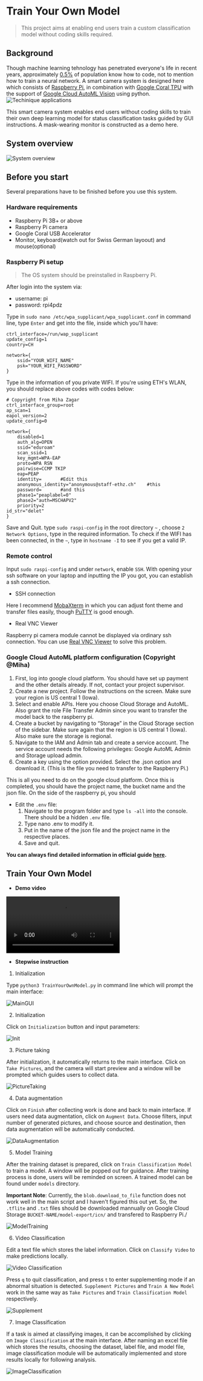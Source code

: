 # Train Your Own Model
> This project aims at enabling end users train a custom classification model without coding skills required.

## Background
Though machine learning tehnology has penetrated everyone's life in recent years, 
approximately [0.5%](https://www.future-processing.com/blog/how-many-developers-are-there-in-the-world-in-2019)
of population know how to code, not to mention how to train a neural network. 
A smart camera system is designed here which consists of [Raspberry Pi](https://www.raspberrypi.org/),
in combination with [Google Coral TPU](https://coral.ai/products/accelerator/) with the support of
[Google Cloud AutoML Vision](https://cloud.google.com/vision/automl/docs/tutorial#tutorial-vision-dataset-python)
using python.
![Techinique applications](PIctures/UsedTechnique.png)

This smart camera system enables end users without coding skills to train their own deep learning model
for status classification tasks guided by GUI instructions. A mask-wearing monitor is constructed as a demo here.

## System overview
![System overview](PIctures/HeadPic.png)

## Before you start
Several preparations have to be finished before you use this system.
### Hardware requirements
- Raspberry Pi 3B+ or above
- Raspberry Pi camera
- Google Coral USB Accelerator
- Monitor, keyboard(watch out for Swiss German layoout) and mouse(optional)

### Raspberry Pi setup
> The OS system should be preinstalled in Raspberry Pi.

After login into the system via:

- username: pi
- password: rpi4pdz

Type in `sudo nano /etc/wpa_supplicant/wpa_supplicant.conf` in command line, type `Enter` and get into the file, inside which you'll have:

```
ctrl_interface=/run/wap_supplicant
update_config=1
country=CH

network={
	ssid="YOUR_WIFI_NAME"
	psk="YOUR_WIFI_PASSWORD"
}
```

Type in the information of you private WIFI. If you're using ETH's WLAN, you should replace above codes with codes below:

```
# Copyright from Miha Zagar
ctrl_interface_group=root
ap_scan=1
eapol_version=2
update_config=0

network={
	disabled=1
	auth_alg=OPEN
	ssid="eduroam"
	scan_ssid=1
	key_mgmt=WPA-EAP
	proto=WPA RSN
	pairwise=CCMP TKIP
	eap=PEAP
	identity=		#Edit this
	anonymous_identity="anonymous@staff-ethz.ch"	#this
	password=		#and this
	phase1="peaplabel=0"
	phase2="auth=MSCHAPV2"
	priority=2
id_str="delet"
}
```

Save and Quit. type `sudo raspi-config` in the root directory `~` , 
choose `2 Network Options`, type in the required information. 
To check if the WIFI has been connected, in the `~`, 
type in `hostname -I` to see if you get a valid IP.

### Remote control
Input `sudo raspi-config` and under `network`, enable `SSH`. 
With opening your ssh software on your laptop and inputting the IP you got, 
you can establish a ssh connection.

- SSH connection

Here I recommend [MobaXterm](https://mobaxterm.mobatek.net/) in which you can 
adjust font theme and transfer files easily, 
though [PuTTY](https://www.putty.org/) is good enough.

- Real VNC Viewer

Raspberry pi camera module cannot be displayed via ordinary ssh connection. 
You can use [Real VNC Viewer](https://www.realvnc.com/en/connect/download/viewer/)
to solve this problem.

### Google Cloud AutoML platform configuration (Copyright @Miha)
1. First, log into google cloud platform. You should have set up payment and the other details already. If not, contact your project supervisor.
2. Create a new project. Follow the instructions on the screen. Make sure your region is US central 1 (Iowa). 
3. Select and enable APIs. Here you choose Cloud Storage and AutoML. 
Also grant the role File Transfer Admin since you want to transfer the model back to the raspberry pi. 
4. Create a bucket by navigating to “Storage” in the Cloud Storage section of the sidebar. 
Make sure again that the region is US central 1 (Iowa). Also make sure the storage is regional. 
5. Navigate to the IAM and Admin tab and create a service account. 
The service account needs the following privileges: Google AutoML Admin and Storage upload admin. 
6. Create a key using the option provided. Select the .json option and download it. (This is the file you need to transfer to the Raspberry Pi.)

This is all you need to do on the google cloud platform.
Once this is completed, you should have the project name, the bucket name and the json file.
On the side of the raspberry pi, you should

- Edit the `.env` file: 
    1. Navigate to the program folder and type `ls -all` into the console. There should be a hidden `.env` file. 
    2. Type nano .env to modify it. 
    3. Put in the name of the json file and the project name in the respective places. 
    4. Save and quit.

**You can always find detailed information in official guide [here](https://cloud.google.com/vision/automl/docs/before-you-begin).**

## Train Your Own Model
- **Demo video**

![Demo](PIctures/Demo.mp4)

- **Stepwise instruction**
1. Initialization

Type `python3 TrainYourOwnModel.py` in command line which will prompt the main interface:

![MainGUI](PIctures/MainGUI.png)

2. Initialization

Click on `Initialization` button and input parameters:

![Init](PIctures/Init.png)

3. Picture taking

After initialization, it automatically returns to the main interface. 
Click on `Take Pictures`, and the camera will start preview and a window will be prompted which guides users to collect data. 

![PictureTaking](PIctures/PictureTaking.png)

4. Data augmentation

Click on `Finish` after collecting work is done and back to main interface. If users need data augmentation, click on `Augment Data`. 
Choose filters, input number of generated pictures, and choose source and destination, then data augmentation will be automatically conducted. 

![DataAugmentation](PIctures/DataAugmentation.png)

5. Model Training

After the training dataset is prepared, click on `Train Classification Model` to train a model. A window will be popped out for guidance. 
After training process is done, users will be reminded on screen. A trained model can be found under `models` directory.

**Important Note**: Currently, the `blob.download_to_file` function does not work well in the main script and I haven't figured this out yet. 
So, the `.tflite` and `.txt` files should be downloaded mannually on Google Cloud Storage `BUCKET-NAME/model-export/icn/` and transfered to Raspberry Pi./ 

![ModelTraining](PIctures/ModelTraining.png)

6. Video Classification

Edit a text file which stores the label information. Click on `Classify Video` to make predictions locally.

![Video Classification](PIctures/VideoClassification.png)

Press `q` to quit classification, and press `t` to enter supplementing mode if an abnormal situation is detected. 
`Supplement Pictures` and `Train Α New Model` work in the same way as `Take Pictures` and `Train Classification Model` respectively.

![Supplement](PIctures/Supplement.png)

7. Image Classification

If a task is aimed at classifying images, it can be accomplished by clicking on `Image Classification` at the main interface. 
After naming an excel file which stores the results, choosing the dataset, label file, and model file, 
image classification module will be automatically implemented and store results locally for following analysis.

![ImageClassification](PIctures/ImageClassification.png)

